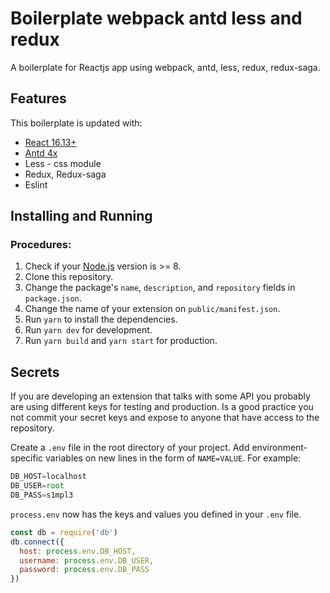 # Boilerplate webpack antd less and redux
A boilerplate for Reactjs app using webpack, antd, less, redux, redux-saga.

## Features
This boilerplate is updated with:

- [React 16.13+](https://reactjs.org)
- [Antd 4x](https://ant.design/)
- Less - css module
- Redux, Redux-saga
- Eslint

## Installing and Running

### Procedures:

1. Check if your [Node.js](https://nodejs.org/) version is >= 8.
2. Clone this repository.
3. Change the package's `name`, `description`, and `repository` fields in `package.json`.
4. Change the name of your extension on `public/manifest.json`.
5. Run `yarn` to install the dependencies.
6. Run `yarn dev` for development.
6. Run `yarn build` and `yarn start` for production.

## Secrets

If you are developing an extension that talks with some API you probably are using different keys for testing and production. Is a good practice you not commit your secret keys and expose to anyone that have access to the repository.

Create a `.env` file in the root directory of your project. Add environment-specific variables on new lines in the form of `NAME=VALUE`. For example:

```js
DB_HOST=localhost
DB_USER=root
DB_PASS=s1mpl3
```

`process.env` now has the keys and values you defined in your `.env` file.

```js
const db = require('db')
db.connect({
  host: process.env.DB_HOST,
  username: process.env.DB_USER,
  password: process.env.DB_PASS
})
```
